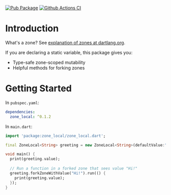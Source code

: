[![Pub Package](https://img.shields.io/pub/v/zone_local.svg)](https://pub.dartlang.org/packages/zone_local)
[![Github Actions CI](https://github.com/terrier989/zone_local/workflows/Dart%20CI/badge.svg)](https://github.com/terrier989/zone_local/actions?query=workflow%3A%22Dart+CI%22)

# Introduction
What's a zone? See [explanation of zones at dartlang.org](https://www.dartlang.org/articles/libraries/zones).

If you are declaring a static variable, this package gives you:
  * Type-safe zone-scoped mutability
  * Helpful methods for forking zones

# Getting Started
In `pubspec.yaml`:
```yaml
dependencies:
  zone_local: ^0.1.2
```

In `main.dart`:
```dart
import 'package:zone_local/zone_local.dart';

final ZoneLocal<String> greeting = new ZoneLocal<String>(defaultValue:"Hello!");

void main() {
  print(greeting.value);
  
  // Run a function in a forked zone that sees value "Hi!"
  greeting.forkZoneWithValue("Hi!").run(() {
    print(greeting.value);
  });
}
```
